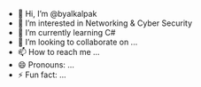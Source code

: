 - 👋 Hi, I’m @byalkalpak
- 👀 I’m interested in Networking & Cyber Security
- 🌱 I’m currently learning C#
- 💞️ I’m looking to collaborate on ...
- 📫 How to reach me ...
- 😄 Pronouns: ...
- ⚡ Fun fact: ...

<!---
byalkalpak/byalkalpak is a ✨ special ✨ repository because its `README.md` (this file) appears on your GitHub profile.
You can click the Preview link to take a look at your changes.
--->
